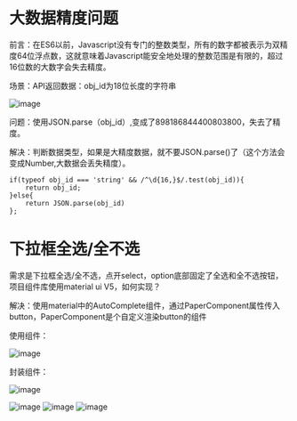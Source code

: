 # 大数据精度问题
前言：在ES6以前，Javascript没有专门的整数类型，所有的数字都被表示为双精度64位浮点数，这就意味着Javascript能安全地处理的整数范围是有限的，超过16位数的大数字会失去精度。

场景：API返回数据：obj_id为18位长度的字符串

![image](https://github.com/Lujinghui1234/Coding-Common-Error/assets/109168485/d08c40e2-15de-4fb3-ba48-6a3f01b1e967)

问题：使用JSON.parse（obj_id）,变成了898186844400803800，失去了精度。

解决：判断数据类型，如果是大精度数据，就不要JSON.parse()了（这个方法会变成Number,大数据会丢失精度）。
```
if(typeof obj_id === 'string' && /^\d{16,}$/.test(obj_id)){
    return obj_id;
}else{
    return JSON.parse(obj_id)
};
```
# 下拉框全选/全不选
需求是下拉框全选/全不选，点开select，option底部固定了全选和全不选按钮，项目组件库使用material ui V5，如何实现？

解决：使用material中的AutoComplete组件，通过PaperComponent属性传入button，PaperComponent是个自定义渲染button的组件

使用组件：

![image](https://github.com/Lujinghui1234/Coding-Difffculties/assets/109168485/87faa35b-beea-416e-a9c4-d76b9635a3fb)


封装组件：

![image](https://github.com/Lujinghui1234/Coding-Difffculties/assets/109168485/6b2d67fe-5319-4476-9ee7-098ccc7f596d)

![image](https://github.com/Lujinghui1234/Coding-Difffculties/assets/109168485/5aee9007-5245-4d61-99a8-f99ef17c0369)
![image](https://github.com/Lujinghui1234/Coding-Difffculties/assets/109168485/c4499e72-de97-4936-b6c1-2d21c4f3d0cb)
![image](https://github.com/Lujinghui1234/Coding-Difffculties/assets/109168485/7222196c-0c97-4acc-b1c1-88db0a6ef3e7)




